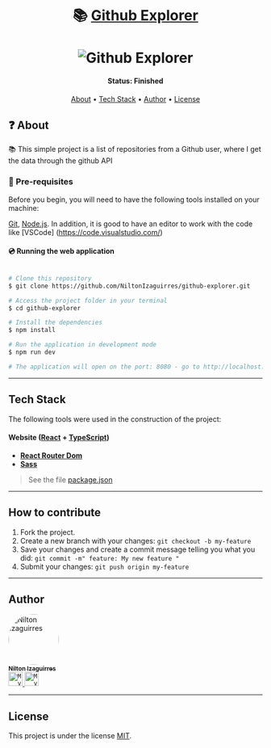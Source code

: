 <h1 align="center">
    📚 <a href="#"> Github Explorer </a>
</h1>

<h1 align="center">
    <img alt="Github Explorer" src="https://extras.niltonizaguirres.com/assets/projects/github-explorer.png" />
</h1>


<h4 align="center"> 
	 Status: Finished
</h4>

<p align="center">
 <a href="#about">About</a> •
 <a href="#tech-stack">Tech Stack</a> • 
 <a href="#author">Author</a> • 
 <a href="#user-content-license">License</a>

</p>


## ❓ About

 📚 This simple project is a list of repositories from a Github user, where I get the data through the github API

### 💬 Pre-requisites

Before you begin, you will need to have the following tools installed on your machine:

[Git](https://git-scm.com), [Node.js](https://nodejs.org/en/).
In addition, it is good to have an editor to work with the code like [VSCode] (https://code.visualstudio.com/)




#### 💿 Running the web application

```bash

# Clone this repository
$ git clone https://github.com/NiltonIzaguirres/github-explorer.git

# Access the project folder in your terminal
$ cd github-explorer

# Install the dependencies
$ npm install

# Run the application in development mode
$ npm run dev

# The application will open on the port: 8080 - go to http://localhost:8080

```

---

## Tech Stack

The following tools were used in the construction of the project:

#### **Website**  ([React](https://reactjs.org/)  +  [TypeScript](https://www.typescriptlang.org/))

-   **[React Router Dom](https://github.com/ReactTraining/react-router/tree/master/packages/react-router-dom)**
-   **[Sass](https://sass-lang.com)**

> See the file  [package.json](https://github.com/NiltonIzaguirres/github-explorer/blob/main/package.json)


---

## How to contribute

1. Fork the project.
2. Create a new branch with your changes: `git checkout -b my-feature`
3. Save your changes and create a commit message telling you what you did: `git commit -m" feature: My new feature "`
4. Submit your changes: `git push origin my-feature`

---

## Author

  <a href="https://github.com/NiltonIzaguirres">
    <img style="border-radius: 50%;" src="https://github.com/NiltonIzaguirres.png" width="100px;" alt="Nilton Izaguirres"/>
    <br />
    <sub><b>Nilton Izaguirres</b></sub>
  </a>
 <br />

<a href="https://www.linkedin.com/in/nilton-izaguirres">
  <code><img alt="My linkedin" width="28" src="https://extras.niltonizaguirres.com/assets/projects/linkedin.png" /></code>
</a>

<a href="mailto:niltonizaguirres2003@gmail.com">
  <code><img alt="My e-mail" width="28" src="https://extras.niltonizaguirres.com/assets/projects/mail.png" /></code>
</a>


---

## License

This project is under the license [MIT](./LICENSE).

